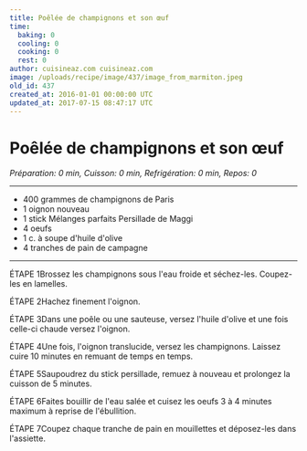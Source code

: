 ```yaml
---
title: Poêlée de champignons et son œuf
time:
  baking: 0
  cooling: 0
  cooking: 0
  rest: 0
author: cuisineaz.com cuisineaz.com
image: /uploads/recipe/image/437/image_from_marmiton.jpeg
old_id: 437
created_at: 2016-01-01 00:00:00 UTC
updated_at: 2017-07-15 08:47:17 UTC
---
```


# Poêlée de champignons et son œuf

*Préparation: 0 min, Cuisson: 0 min, Refrigération: 0 min, Repos: 0*

---

- 400 grammes de champignons de Paris
-  1 oignon nouveau
-  1 stick Mélanges parfaits Persillade de Maggi
-  4 oeufs
-  1 c. à soupe d'huile d'olive
-  4 tranches de pain de campagne

---

ÉTAPE 1Brossez les champignons sous l'eau froide et séchez-les. Coupez-les en lamelles.

ÉTAPE 2Hachez finement l'oignon.

ÉTAPE 3Dans une poêle ou une sauteuse, versez l'huile d'olive et une fois celle-ci chaude versez l'oignon.

ÉTAPE 4Une fois, l'oignon translucide, versez les champignons. Laissez cuire 10 minutes en remuant de temps en temps.

ÉTAPE 5Saupoudrez du stick persillade, remuez à nouveau et prolongez la cuisson de 5 minutes.

ÉTAPE 6Faites bouillir de l'eau salée et cuisez les oeufs 3 à 4 minutes maximum à reprise de l'ébullition.

ÉTAPE 7Coupez chaque tranche de pain en mouillettes et déposez-les dans l'assiette.
